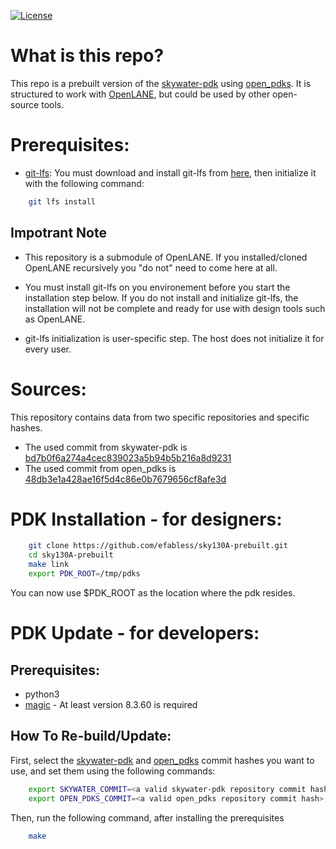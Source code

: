 [![License](https://img.shields.io/badge/License-Apache%202.0-blue.svg)](https://opensource.org/licenses/Apache-2.0) 

# What is this repo?

This repo is a prebuilt version of the [skywater-pdk](https://github.com/google/skywater-pdk) using [open_pdks](https://github.com/RTimothyEdwards/open_pdks). It is structured to work with [OpenLANE](https://github.com/efabless/openlane/tree/master), but could be used by other open-source tools.

# Prerequisites:

- [git-lfs](https://git-lfs.github.com/): You must download and install git-lfs from [here](https://git-lfs.github.com/), then initialize it with the following command:

```bash
	git lfs install
```

## Impotrant Note
* This repository is a submodule of OpenLANE. If you installed/cloned OpenLANE recursively you "do not" need to come here at all.

* You must install git-lfs on you environement before you start the installation step below. If you do not install and initialize git-lfs, the installation will not be complete and ready for use with design tools such as OpenLANE.

* git-lfs initialization is user-specific step. The host does not initialize it for every user.

# Sources:

This repository contains data from two specific repositories and specific hashes.

- The used commit from skywater-pdk is [bd7b0f6a274a4cec839023a5b94b5b216a8d9231](https://github.com/google/skywater-pdk/commit/bd7b0f6a274a4cec839023a5b94b5b216a8d9231)
- The used commit from open_pdks is [48db3e1a428ae16f5d4c86e0b7679656cf8afe3d](https://github.com/RTimothyEdwards/open_pdks/commit/48db3e1a428ae16f5d4c86e0b7679656cf8afe3d)

# PDK Installation - for designers:

```bash
	git clone https://github.com/efabless/sky130A-prebuilt.git
	cd sky130A-prebuilt
	make link
	export PDK_ROOT=/tmp/pdks
```
You can now use $PDK_ROOT as the location where the pdk resides.

# PDK Update - for developers:

## Prerequisites:

 - python3
 - [magic](https://github.com/RTimothyEdwards/magic) - At least version 8.3.60 is required

## How To Re-build/Update:

First, select the [skywater-pdk](https://github.com/google/skywater-pdk) and [open_pdks](https://github.com/RTimothyEdwards/open_pdks) commit hashes you want to use, and set them using the following commands:
```bash
	export SKYWATER_COMMIT=<a valid skywater-pdk repository commit hash>
	export OPEN_PDKS_COMMIT=<a valid open_pdks repository commit hash>
```

Then, run the following command, after installing the prerequisites
```bash
	make
```

